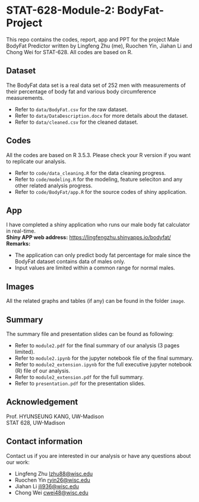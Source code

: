 # STAT-628-Module-2: BodyFat-Project
This repo contains the codes, report, app and PPT for the project Male BodyFat Predictor written by Lingfeng Zhu (me), Ruochen Yin, Jiahan Li and Chong Wei for STAT-628. All codes are based on R.

## Dataset
The BodyFat data set is a real data set of 252 men with measurements of their percentage of body fat and various body circumference measurements.  
* Refer to ```data/BodyFat.csv``` for the raw dataset.   
* Refer to ```data/DataDescription.docx``` for more details about the dataset.  
* Refer to ```data/cleaned.csv``` for the cleaned dataset.

## Codes
All the codes are based on R 3.5.3. Please check your R version if you want to replicate our analysis.  
* Refer to ```code/data_cleaning.R``` for the data cleaning progress.  
* Refer to ```code/modeling.R``` for the modeling, feature seleciton and any other related analysis progress.
* Refer to ```code/BodyFat/app.R``` for the source codes of shiny application.

## App
I have completed a shiny application who runs our male body fat calculator in real-time.   
**Shiny APP web address:** https://lingfengzhu.shinyapps.io/bodyfat/  
**Remarks:** 
* The application can only predict body fat percentage for male since the BodyFat dataset contains data of males only.
* Input values are limited within a common range for normal males.

## Images
All  the related graphs and tables (if any) can be found in the folder ```image```.

## Summary
The summary file and presentation slides can be found as following:
* Refer to ```module2.pdf``` for the final summary of our analysis (3 pages limited).
* Refer to ```module2.ipynb``` for the jupyter notebook file of the final summary.
* Refer to ```module2_extension.ipynb``` for the full executive jupyter notebook (R) file of our analysis.
* Refer to ```module2_extension.pdf``` for the full summary.
* Refer to ```presentation.pdf``` for the presentation slides.

## Acknowledgement
Prof. HYUNSEUNG KANG, UW-Madison  
STAT 628, UW-Madison

## Contact information
Contact us if you are interested in our analysis or have any questions about our work:
* Lingfeng Zhu  lzhu88@wisc.edu
* Ruochen Yin   ryin26@wisc.edu
* Jiahan Li     jli936@wisc.edu
* Chong Wei     cwei48@wisc.edu
